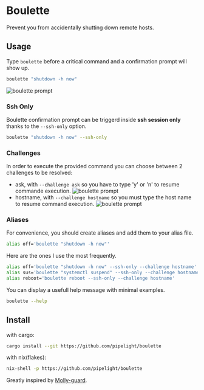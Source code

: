 # Boulette

Prevent you from accidentally shutting down remote hosts.

## Usage

Type `boulette` before a critical command and a confirmation prompt will show up.

```sh
boulette "shutdown -h now"
```

![boulette prompt](https://github.com/pipelight/boulette/blob/main/public/images/ask_challenge.png)

### Ssh Only

Boulette confirmation prompt can be triggerd inside **ssh session only** thanks to the `--ssh-only` option.

```sh
boulette "shutdown -h now" --ssh-only
```

### Challenges

In order to execute the provided command you can choose between 2 challenges to be resolved:

- ask, with `--challenge ask` so you have to type 'y' or 'n' to resume commande execution.
  ![boulette prompt](https://github.com/pipelight/boulette/blob/main/public/images/ask_challenge.png)
- hostname, with `--challenge hostname` so you must type the host name to resume command execution.
  ![boulette prompt](https://github.com/pipelight/boulette/blob/main/public/images/hostname_challenge.png)

### Aliases

For convenience, you should create aliases and add them to your alias file.

```sh
alias off='boulette "shutdown -h now"'
```

Here are the ones I use the most frequently.

```sh
alias off='boulette "shutdown -h now" --ssh-only --challenge hostname'
alias sus='boulette "systemctl suspend" --ssh-only --challenge hostname'
alias reboot='boulette reboot --ssh-only --challenge hostname'
```

You can display a usefull help message with minimal examples.

```sh
boulette --help
```

## Install

with cargo:

```sh
cargo install --git https://github.com/pipelight/boulette

```

with nix(flakes):

```sh
nix-shell -p https://github.com/pipelight/boulette

```

Greatly inspired by [Molly-guard](https://salsa.debian.org/debian/molly-guard).
